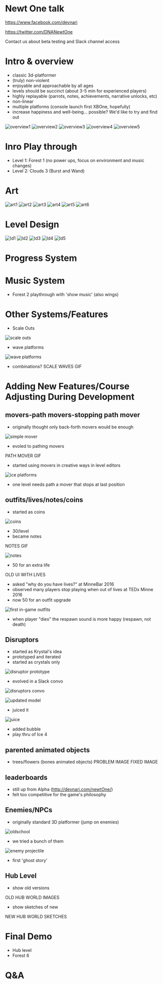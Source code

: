 Newt One talk
=============
https://www.facebook.com/devnari

https://twitter.com/DNANewtOne

Contact us about beta testing and Slack channel access

Intro & overview
================
* classic 3d-platformer
* (truly) non-violent
* enjoyable and approachable by all ages
* levels should be succinct (about 3-5 min for experienced players)
* highly replayable (parrots, notes, achievements, narrative unlocks, etc)
* non-linear
* multiple platforms (console launch first XBOne, hopefully)
* increase happiness and well-being... possible? We'd like to try and find out

![overview1](http://i.imgur.com/MpIJKl1.png)
![overview2](http://i.imgur.com/Oixz9bp.png)
![overview3](http://i.imgur.com/JLFom32.png)
![overview4](http://i.imgur.com/oRAPyaJ.png)
![overview5](http://i.imgur.com/BzJid9S.png)

Inro Play through
====================
* Level 1: Forest 1 (no power ups, focus on environment and music changes)
* Level 2: Clouds 3 (Burst and Wand)

Art
===
![art1](http://i.imgur.com/bm8CjfS.png)
![art2](http://i.imgur.com/57fEsDw.png)
![art3](http://i.imgur.com/M7hK8GM.png)
![art4](http://i.imgur.com/2kyoVz5.png)
![art5](http://i.imgur.com/bLWwUWn.png)
![art6](http://i.imgur.com/ZnVndvV.png)

Level Design
============
![ld1](http://i.imgur.com/7Tycv2z.png)
![ld2](http://i.imgur.com/Eb5PyQw.png)
![ld3](http://i.imgur.com/5N15Xjq.png)
![ld4](http://i.imgur.com/9QY1C50.png)
![ld5](http://i.imgur.com/73OrrvT.png)

Progress System
===============

Music System
============
* Forest 2 playthrough with 'show music' (also wings)
 
Other Systems/Features
======================
* Scale Outs

![scale outs](http://i.giphy.com/6NFa2QCk5kcSc.gif)

* wave platforms

![wave platforms](http://i.giphy.com/iIr3m6MgfUjPG.gif)


* combinations?
SCALE WAVES GIF

Adding New Features/Course Adjusting During Development
=======================================================
movers-path movers-stopping path mover
-------------------------------------
* originally thought only back-forth movers would be enough

![simple mover](http://i.giphy.com/wJBvOcuQGQ4wM.gif)

* evoled to pathing movers

PATH MOVER GIF

* started using movers in creative ways in level editors

![ice platforms](http://i.giphy.com/ao8jlGusmfFPq.gif)

* one level needs path a mover that stops at last position


outfits/lives/notes/coins
-------------------------
* started as coins

![coins](http://i.imgur.com/IzUyEZX.gif)

* 30/level
* became notes

NOTES GIF

![notes](http://i.giphy.com/zmgRgFI3Xtvj2.gif)

* 50 for an extra life

OLD UI WITH LIVES

* asked "why do you have lives?" at MinneBar 2016
* observed many players stop playing when out of lives at TEDx Minne 2016
* now 50 for an outfit upgrade

![first in-game outfits](http://i.imgur.com/YWOoPvt.png)

* when player "dies" the respawn sound is more happy (respawn, not death)

Disruptors
----------
* started as Krystal's idea
* prototyped and iterated
* started as crystals only

![disruptor prototype](http://i.giphy.com/1O56HXGkmcNUI.gif)
* evolved in a Slack convo
 
![disruptors convo](http://i.imgur.com/EYEMZZh.png)

![updated model](http://i.giphy.com/PqKEG8xOsARva.gif)
* juiced it

![juice](http://i.giphy.com/whuC8e1GX7xx6.gif)
* added bubble
* play thru of Ice 4

parented animated objects
-------------------------
* trees/flowers (bones animated objects)
PROBLEM IMAGE
FIXED IMAGE

leaderboards
------------
* still up from Alpha (http://devnari.com/newtOne/)
* felt too competitive for the game's philosophy

Enemies/NPCs
------------
* originally standard 3D platformer (jump on enemies)

![oldschool](http://i.giphy.com/kMKAzu88RozbW.gif)

* we tried a bunch of them

![enemy projectile](http://i.giphy.com/ypsGwe0VutBHG.gif)

* first 'ghost story'

Hub Level
---------
* show old versions

OLD HUB WORLD IMAGES

* show sketches of new

NEW HUB WORLD SKETCHES

Final Demo
==========
* Hub level
* Forest 6

Q&A
===
